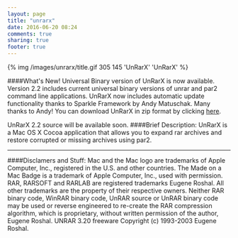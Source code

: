 ```yaml
---
layout: page
title: "unrarx"
date: 2016-06-20 08:24
comments: true
sharing: true
footer: true
---
```

{% img /images/unrarx/title.gif 305 145 'UnRarX' 'UnRarX' %}

####What's New!
Universal Binary version of UnRarX is now available. Version 2.2 includes current 
universal binary versions of unrar and par2 command line applications. UnRarX now 
includes automatic update functionality thanks to Sparkle Framework by Andy 
Matuschak. Many thanks to Andy!
You can download UnRarX in zip format by clicking 
[here](https://danijelj.com/files/unrarx/UnRarX_2.2.zip). 

UnRarX 2.2 source will be available soon.
####Brief Description:
UnRarX is a Mac OS X Cocoa application that allows you to expand rar archives and 
restore corrupted or missing archives using par2.

<hr>

####Disclamers and Stuff:
Mac and the Mac logo are trademarks of Apple Computer, Inc., registered in the 
U.S. and other countries. The Made on a Mac Badge is a trademark of Apple 
Computer, Inc., used with permission. 
RAR, RARSOFT and RARLAB are registered trademarks Eugene Roshal. All other 
trademarks are the property of their respective owners. 
Neither RAR binary code, WinRAR binary code, UnRAR source or UnRAR binary code 
may be used or reverse engineered to re-create the RAR compression algorithm, 
which is proprietary, without written permission of the author, Eugene Roshal. 
UNRAR 3.20 freeware Copyright (c) 1993-2003 Eugene Roshal.
